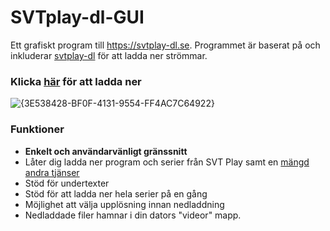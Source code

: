 # SVTplay-dl-GUI
 Ett grafiskt program till https://svtplay-dl.se.
 Programmet är baserat på och inkluderar [svtplay-dl](https://github.com/spaam/svtplay-dl) för att ladda ner strömmar. 

### Klicka [här](https://github.com/Alex1337F/SVTplay-nedladdare-GUI/releases/download/Release/svtplaydl-1.0.0.exe) för att ladda ner

 ![{3E538428-BF0F-4131-9554-FF4AC7C64922}](https://github.com/user-attachments/assets/f690e811-af0d-4b96-8897-9e13dfecec54)


### Funktioner
- **Enkelt och användarvänligt gränssnitt**
- Låter dig ladda ner program och serier från SVT Play samt en [mängd andra tjänser](https://svtplay-dl.se/sites/)
- Stöd för undertexter
- Stöd för att ladda ner hela serier på en gång
- Möjlighet att välja upplösning innan nedladdning
- Nedladdade filer hamnar i din dators "videor" mapp.
